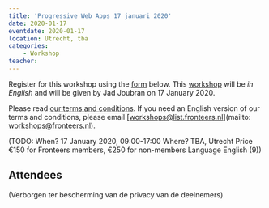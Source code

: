 ```yaml
---
title: 'Progressive Web Apps 17 januari 2020'
date: 2020-01-17
eventdate: 2020-01-17
location: Utrecht, tba
categories:
    - Workshop
teacher:
---
```


Register for this workshop using the [form](#formulier-1) below. This [workshop](/workshops/progressive-web-apps) will be _in English_ and will be given by Jad Joubran on 17 January 2020.

Please read [our terms and conditions](/workshops/voor-deelnemers). If you need an English version of our terms and conditions, please email [workshops@list.fronteers.nl](mailto: workshops@fronteers.nl).

(TODO: When?
17 January 2020, 09:00-17:00
Where?
TBA, Utrecht
Price
€150 for Fronteers members, €250 for non-members
Language
English (9))

## Attendees

<p>(Verborgen ter bescherming van de privacy van de deelnemers)</p>
